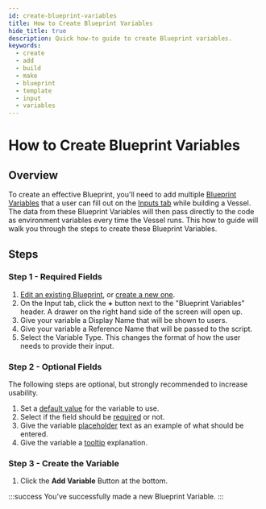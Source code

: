 ```yaml
---
id: create-blueprint-variables
title: How to Create Blueprint Variables
hide_title: true
description: Quick how-to guide to create Blueprint variables.
keywords:
  - create
  - add
  - build
  - make
  - blueprint
  - template
  - input
  - variables
---
```


# How to Create Blueprint Variables

## Overview

To create an effective Blueprint, you'll need to add multiple [Blueprint Variables](../../reference/inputs/blueprint-variables.md) that a user can fill out on the [Inputs tab](../../reference/inputs/vessel-inputs.md) while building a Vessel. The data from these Blueprint Variables will then pass directly to the code as environment variables every time the Vessel runs. This how to guide will walk you through the steps to create these Blueprint Variables.

## Steps

### Step 1 - Required Fields
1. [Edit an existing Blueprint](edit-blueprint.md), or [create a new one](create-blueprint.md).
2. On the Input tab, click the **+** button next to the "Blueprint Variables" header. A drawer on the right hand side of the screen will open up.
3. Give your variable a Display Name that will be shown to users.
4. Give your variable a Reference Name that will be passed to the script.
5. Select the Variable Type. This changes the format of how the user needs to provide their input.

### Step 2 - Optional Fields
The following steps are optional, but strongly recommended to increase usability.

1. Set a [default value](../../reference/inputs/blueprint-variables#default-value) for the variable to use.
2. Select if the field should be [required](../../reference/other-functions/duplication.md#required) or not.
3. Give the variable [placeholder](../../reference/inputs/blueprint-variables.md#placeholder) text as an example of what should be entered.
4. Give the variable a [tooltip](../../reference/inputs/blueprint-variables.md#tooltip) explanation.

### Step 3 - Create the Variable
1. Click the **Add Variable** Button at the bottom.

:::success
You've successfully made a new Blueprint Variable.
:::
